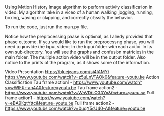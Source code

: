 Using Motion History Image algorithm to perform activity classification in video. My algorithm take in a video of a human walking, jogging, running, boxing, waving or clapping, and correctly classify the behavior.

To run the code, just run the main.py file.

Notice how the preprocessing phase is optional, as I alredy provided that phase outcome.
If you would like to run the preprocessing phase, you will need to provide the input videos in the input folder with each action in its own sub-directory.
You will see the graphs and confusion matricies in the main folder.
The multiple action video will be in the output folder.
Also notice to the prints of the program, as it shows some of the information.

Video Presentation
https://bluejeans.com/s/4IAMY/
https://www.youtube.com/watch?v=z5uLnVTAOk0&feature=youtu.be
Action Classification
Tau frame action1 - https://www.youtube.com/watch?v=wWlFUr-an4A&feature=youtu.be
Tau frame action2 - https://www.youtube.com/watch?v=WnVDtLO33Yc&feature=youtu.be
Full frame action1 - https://www.youtube.com/watch?v=eBA9KgtYttc&feature=youtu.be
Full frame action2 - https://www.youtube.com/watch?v=0ugY5cU40-A&feature=youtu.be
